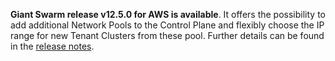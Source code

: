 **Giant Swarm release v12.5.0 for AWS is available**. It offers the possibility to add additional Network Pools to the Control Plane and flexibly choose the IP range for new Tenant Clusters from these pool. Further details can be found in the [release notes](https://github.com/giantswarm/releases/tree/master/aws/v12.5.0).

